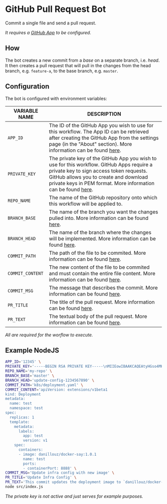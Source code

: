 # GitHub Pull Request Bot

Commit a single file and send a pull request.

_It requires a [GitHub App](https://developer.github.com/apps/getting-started-with-building-apps/#using-github-apps) to be configured._

## How

The bot creates a new commit from a _base_ on a separate branch, i.e. _head_.
It then creates a pull request that will pull in the changes from the head branch,
e.g. `feature-a`, to the base branch, e.g. `master`.

## Configuration

The bot is configured with environment variables:

| VARIABLE NAME    | DESCRIPTION                                                                                                                                                                                                                                                                                                                                                               |
| ---------------- | ------------------------------------------------------------------------------------------------------------------------------------------------------------------------------------------------------------------------------------------------------------------------------------------------------------------------------------------------------------------------- |
| `APP_ID`         | The ID of the GitHub App you wish to use for this workflow. The App ID can be retrieved after creating the GitHub App from the settings page (in the "About" section). More information can be found [here](https://developer.github.com/apps/building-github-apps/creating-a-github-app).                                                                                |
| `PRIVATE_KEY`    | The private key of the GitHub App you wish to use for this workflow. GitHub Apps require a private key to sign access token requests. GitHub allows you to create and download private keys in PEM format. More information can be found [here](https://developer.github.com/apps/building-github-apps/authentication-options-for-github-apps/#generating-a-private-key). |
| `REPO_NAME`      | The name of the GitHub repository onto which this workflow will be applied to.                                                                                                                                                                                                                                                                                            |
| `BRANCH_BASE`    | The name of the branch you want the changes pulled into. More information can be found [here](https://developer.github.com/v3/pulls/#create-a-pull-request).                                                                                                                                                                                                              |
| `BRANCH_HEAD`    | The name of the branch where the changes will be implemented. More information can be found [here](https://developer.github.com/v3/pulls/#create-a-pull-request).                                                                                                                                                                                                         |
| `COMMIT_PATH`    | The path of the file to be commited. More information can be found [here](https://developer.github.com/v3/git/trees/#create-a-tree).                                                                                                                                                                                                                                      |
| `COMMIT_CONTENT` | The new content of the file to be commited and must contain the entire file content. More information can be found [here](https://developer.github.com/v3/git/trees/#create-a-tree).                                                                                                                                                                                      |
| `COMMIT_MSG`     | The message that describes the commit. More information can be found [here](https://developer.github.com/v3/git/commits/#create-a-commit).                                                                                                                                                                                                                                |
| `PR_TITLE`       | The title of the pull request. More information can be found [here](https://developer.github.com/v3/git/commits/#create-a-commit).                                                                                                                                                                                                                                        |
| `PR_TEXT`        | The textual body of the pull request. More information can be found [here](https://developer.github.com/v3/git/commits/#create-a-commit).                                                                                                                                                                                                                                 |

_All are required for the worflow to execute._

## Example NodeJS

```sh
APP_ID='12345' \
PRIVATE_KEY='-----BEGIN RSA PRIVATE KEY-----\nMIIEowIBAAKCAQEAtyHGso4MKnOStVYItxY+tDF1rY4QNdr34vqH9HfYen5A/wL+\nKczXb75pZ80Skq1M8PmhC2KXHRsBT6GujF2mjCVkjyJRxmLN8JYh8aQFHTS5YxFK\nQMHhbJ7jnPMFr7El7Z5UrsURFGJGSIPdl8/wsLCbrwGBp5OLQy0qPvD6X/WTstHy\ndf6fSfpDEelCdHOfoTDPRishVf9PpCPXFPz6wWUiT8+FDk0bQZVR6+l5mJIPh1l6\nsy8XXUpVn9K5UM6luSeJ3MKkDnQ29kI93wK9p1P4haap+11wDQoAktTc7YVpopOP\nZWQQqsjZilD/d1bmKZl8wbWdgE9KQfGPzE9BhwIDAQABAoIBABzGp+xCudKp2nG4\nFSJ/0laKNw2QdyefQrhd2aMmedO1pwzrMXjsASZD61guNy7pIF/1OcMKOOiP58LV\nixHvXU5ESerb37GmsOmPDcJknZEbSc4xV1OZo4xn4yg0X75dvbH64R+dQ7PKRXT7\nk4RZXl7FQZFcUT09x/JEVJETWKRfNEZ8U/O2/e/npvGBtnz2+1mp/borA1/wM6YL\nM166jhm8jh2t+RVtgDmE1iyJgIi/RAgKV9XjF/LmN/S7fInCUXO0FxVmX32+BKrN\nApklWcuoJn4ZhbJQIppqJDrYqGxgeyYh0K2RjI4G0W6mDEmYKXZ0q1G7wX1cOtIn\nbrWdSqECgYEA3jPp8ymHqIY/u4vEtUGZWLpACWFlBFnyBKfJNhvP1uRkTNoZ6iM5\n51CxLHvT57tfXEuTNKgMtZ+3197m+4CyP7/mtD0jKeP3iE7xY6AeLR6l06PRD/e0\nKB6SnmPWyESfvHZxdNFy2j8g6CapXGZaUjy0E2JGwlVG+7fWt1e6a78CgYEA0vyH\nlRlhZRE/89ThYdPN46Xs3ENR4gts6WHoVz4jObttUrHRFJgUmojN4UobgmU7h9i5\n5ZWG91fk2nRrCeacsP+HdvjuQjrbSUHl+REz8QMjU5x6EztZm/3cS7xrVIWsj9LD\n6sOd1O7tnKH3A5Qh8JXJRs75cMrvC5vl0wKTvDkCgYAzgUcORScbyhqFx20OMqlv\n5qQnSHsY2hx+NcIvF51Ci2gwZDGzkvy+AHdA/2bsBQOiqiXyA64Gf4ImuJVD4N3w\nZvP7/VvkPuJGpz3OwPOds8fuWb+A+wK4dfW4Xx4PB9Ea5z1/PXlo208uYJ/LOjJf\nc5CuGY6bRxcQC9nqX5xnkwKBgQCBrbdD3CKxtQWCv9B7iWxdxIkt5K66ad1aINRm\ncwnBnUKXdjWVG9hmFzm7hAoefkw1te6kfuBCvKIr5yw3HKgoXhaL+Hqw+G35u+g2\nyu0K8KvQ4zdhBLSSHVk+r6OkgrjKeXfznqIu01/2StKBP5YQwm/A9sv4GLMOhpae\nuFHHeQKBgCL+i7BL/yQ/Hyo3PmtRgJq4Gfr/OMTKFF+usjhRA07u0zqZMZT0orUY\nzyZRB4awwlkhsOcjn2aPU/fj6uHg4e6tmsoSTaBbK/PArrN9ClYgeh/zlTj1dI5m\nWW39azEwfga5UnZEJJbNTIt1/Rq7nhW3+73QMCxkeM7mwT8ZfBcN\n-----END RSA PRIVATE KEY-----\n' \
REPO_NAME='my-repo' \
BRANCH_BASE='master' \
BRANCH_HEAD='update-config-1234567890' \
COMMIT_PATH='k8s/deployment.yaml' \
COMMIT_CONTENT='apiVersion: extensions/v1beta1
kind: Deployment
metadata:
  name: test
  namespace: test
spec:
  replicas: 1
  template:
    metadata:
      labels:
        app: test
        version: v1
    spec:
      containers:
      - image: danillouz/docker-say:1.0.1
        name: test
        ports:
        - containerPort: 8888' \
COMMIT_MSG='Update infra config with new image' \
PR_TITLE='Update Infra Config' \
PR_TEXT='This commit updates the deployment image to `danillouz/docker-say:1.0.1`.' \
node src/index.js
```

_The private key is not active and just serves for example purposes._
